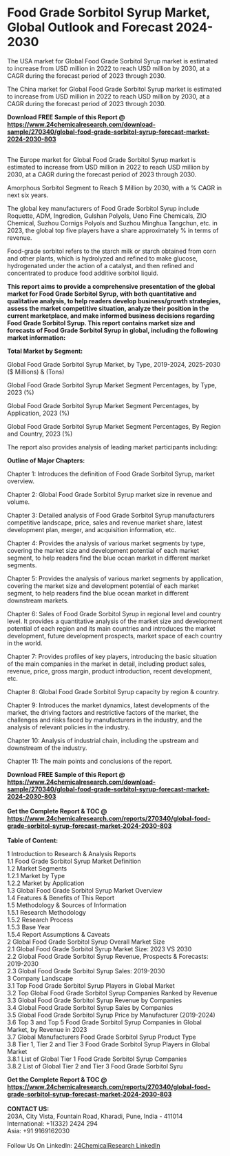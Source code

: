 <h1>Food Grade Sorbitol Syrup Market, Global Outlook and Forecast 2024-2030</h1><p>The USA market for Global Food Grade Sorbitol Syrup market is estimated to increase from USD million in 2022 to reach USD million by 2030, at a CAGR during the forecast period of 2023 through 2030.</p><p>
</p><p>The China market for Global Food Grade Sorbitol Syrup market is estimated to increase from USD million in 2022 to reach USD million by 2030, at a CAGR during the forecast period of 2023 through 2030.</p><div><b>Download FREE Sample of this Report @ 
            <a href="https://www.24chemicalresearch.com/download-sample/270340/global-food-grade-sorbitol-syrup-forecast-market-2024-2030-803">
            https://www.24chemicalresearch.com/download-sample/270340/global-food-grade-sorbitol-syrup-forecast-market-2024-2030-803</a></b></div><br><p>
</p><p>The Europe market for Global Food Grade Sorbitol Syrup market is estimated to increase from USD million in 2022 to reach USD million by 2030, at a CAGR during the forecast period of 2023 through 2030.</p><p>
Amorphous Sorbitol Segment to Reach $ Million by 2030, with a % CAGR in next six years.</p><p>
The global key manufacturers of Food Grade Sorbitol Syrup include Roquette, ADM, Ingredion, Gulshan Polyols, Ueno Fine Chemicals, ZIO Chemical, Suzhou Cornigs Polyols and Suzhou Minghua Tangchun, etc. in 2023, the global top five players have a share approximately % in terms of revenue.</p><p>
Food-grade sorbitol refers to the starch milk or starch obtained from corn and other plants, which is hydrolyzed and refined to make glucose, hydrogenated under the action of a catalyst, and then refined and concentrated to produce food additive sorbitol liquid.</p><p>
<strong>This report aims to provide a comprehensive presentation of the global market for Food Grade Sorbitol Syrup, with both quantitative and qualitative analysis, to help readers develop business/growth strategies, assess the market competitive situation, analyze their position in the current marketplace, and make informed business decisions regarding Food Grade Sorbitol Syrup. This report contains market size and forecasts of Food Grade Sorbitol Syrup in global, including the following market information:</strong></p><p>
</p><p>
<strong>Total Market by Segment:</strong></p><p>
Global Food Grade Sorbitol Syrup Market, by Type, 2019-2024, 2025-2030 ($ Millions) &amp; (Tons)</p><p>
Global Food Grade Sorbitol Syrup Market Segment Percentages, by Type, 2023 (%)</p><p>
</p><p>
Global Food Grade Sorbitol Syrup Market Segment Percentages, by Application, 2023 (%)</p><p>
</p><p>
Global Food Grade Sorbitol Syrup Market Segment Percentages, By Region and Country, 2023 (%)</p><p>
</p><p>
The report also provides analysis of leading market participants including:</p><p>
</p><p>
</p><p>
</p><p><strong>Outline of Major Chapters:</strong></p><p>
</p><p>Chapter 1: Introduces the definition of Food Grade Sorbitol Syrup, market overview.</p><p>
Chapter 2: Global Food Grade Sorbitol Syrup market size in revenue and volume.</p><p>
Chapter 3: Detailed analysis of Food Grade Sorbitol Syrup manufacturers competitive landscape, price, sales and revenue market share, latest development plan, merger, and acquisition information, etc.</p><p>
Chapter 4: Provides the analysis of various market segments by type, covering the market size and development potential of each market segment, to help readers find the blue ocean market in different market segments.</p><p>
Chapter 5: Provides the analysis of various market segments by application, covering the market size and development potential of each market segment, to help readers find the blue ocean market in different downstream markets.</p><p>
Chapter 6: Sales of Food Grade Sorbitol Syrup in regional level and country level. It provides a quantitative analysis of the market size and development potential of each region and its main countries and introduces the market development, future development prospects, market space of each country in the world.</p><p>
Chapter 7: Provides profiles of key players, introducing the basic situation of the main companies in the market in detail, including product sales, revenue, price, gross margin, product introduction, recent development, etc.</p><p>
Chapter 8: Global Food Grade Sorbitol Syrup capacity by region &amp; country.</p><p>
Chapter 9: Introduces the market dynamics, latest developments of the market, the driving factors and restrictive factors of the market, the challenges and risks faced by manufacturers in the industry, and the analysis of relevant policies in the industry.</p><p>
Chapter 10: Analysis of industrial chain, including the upstream and downstream of the industry.</p><p>
Chapter 11: The main points and conclusions of the report.</p><div><b>Download FREE Sample of this Report @ 
            <a href="https://www.24chemicalresearch.com/download-sample/270340/global-food-grade-sorbitol-syrup-forecast-market-2024-2030-803">
            https://www.24chemicalresearch.com/download-sample/270340/global-food-grade-sorbitol-syrup-forecast-market-2024-2030-803</a></b></div><br><div><b>Get the Complete Report & TOC @ 
            <a href="https://www.24chemicalresearch.com/reports/270340/global-food-grade-sorbitol-syrup-forecast-market-2024-2030-803">
            https://www.24chemicalresearch.com/reports/270340/global-food-grade-sorbitol-syrup-forecast-market-2024-2030-803</a></b></div><br>
            <b>Table of Content:</b><p>1 Introduction to Research & Analysis Reports<br />
    1.1 Food Grade Sorbitol Syrup Market Definition<br />
    1.2 Market Segments<br />
        1.2.1 Market by Type<br />
        1.2.2 Market by Application<br />
    1.3 Global Food Grade Sorbitol Syrup Market Overview<br />
    1.4 Features & Benefits of This Report<br />
    1.5 Methodology & Sources of Information<br />
        1.5.1 Research Methodology<br />
        1.5.2 Research Process<br />
        1.5.3 Base Year<br />
        1.5.4 Report Assumptions & Caveats<br />
2 Global Food Grade Sorbitol Syrup Overall Market Size<br />
    2.1 Global Food Grade Sorbitol Syrup Market Size: 2023 VS 2030<br />
    2.2 Global Food Grade Sorbitol Syrup Revenue, Prospects & Forecasts: 2019-2030<br />
    2.3 Global Food Grade Sorbitol Syrup Sales: 2019-2030<br />
3 Company Landscape<br />
    3.1 Top Food Grade Sorbitol Syrup Players in Global Market<br />
    3.2 Top Global Food Grade Sorbitol Syrup Companies Ranked by Revenue<br />
    3.3 Global Food Grade Sorbitol Syrup Revenue by Companies<br />
    3.4 Global Food Grade Sorbitol Syrup Sales by Companies<br />
    3.5 Global Food Grade Sorbitol Syrup Price by Manufacturer (2019-2024)<br />
    3.6 Top 3 and Top 5 Food Grade Sorbitol Syrup Companies in Global Market, by Revenue in 2023<br />
    3.7 Global Manufacturers Food Grade Sorbitol Syrup Product Type<br />
    3.8 Tier 1, Tier 2 and Tier 3 Food Grade Sorbitol Syrup Players in Global Market<br />
        3.8.1 List of Global Tier 1 Food Grade Sorbitol Syrup Companies<br />
        3.8.2 List of Global Tier 2 and Tier 3 Food Grade Sorbitol Syru</p><div><b>Get the Complete Report & TOC @ 
            <a href="https://www.24chemicalresearch.com/reports/270340/global-food-grade-sorbitol-syrup-forecast-market-2024-2030-803">
            https://www.24chemicalresearch.com/reports/270340/global-food-grade-sorbitol-syrup-forecast-market-2024-2030-803</a></b></div><br><b>CONTACT US:</b><br>
            203A, City Vista, Fountain Road, Kharadi, Pune, India - 411014<br>
            International: +1(332) 2424 294<br>
            Asia: +91 9169162030 <br><br>
            Follow Us On LinkedIn: <a href="https://www.linkedin.com/company/24chemicalresearch/">24ChemicalResearch LinkedIn</a>